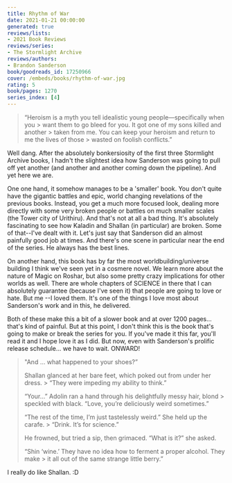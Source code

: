 ```yaml
---
title: Rhythm of War
date: 2021-01-21 00:00:00
generated: true
reviews/lists:
- 2021 Book Reviews
reviews/series:
- The Stormlight Archive
reviews/authors:
- Brandon Sanderson
book/goodreads_id: 17250966
cover: /embeds/books/rhythm-of-war.jpg
rating: 5
book/pages: 1270
series_index: [4]
---
```

> “Heroism is a myth you tell idealistic young people—specifically when you > want them to go bleed for you. It got one of my sons killed and another > taken from me. You can keep your heroism and return to me the lives of those > wasted on foolish conflicts.”

Well dang. After the absolutely bonkersiosity of the first three Stormlight Archive books, I hadn't the slightest idea how Sanderson was going to pull off yet another (and another and another coming down the pipeline). And yet here we are.  

<!--more-->

One one hand, it somehow manages to be a 'smaller' book. You don't quite have the gigantic battles and epic, world changing revelations of the previous books. Instead, you get a much more focused look, dealing more directly with some very broken people or battles on much smaller scales (the Tower city of Urithiru). And that's not at all a bad thing. It's absolutely fascinating to see how Kaladin and Shallan (in particular) are broken. Some of that--I've dealt with it. Let's just say that Sanderson did an almost painfully good job at times. And there's one scene in particular near the end of the series. He always has the best lines.  

On another hand, this book has by far the most worldbuilding/universe building I think we've seen yet in a cosmere novel. We learn more about the nature of Magic on Roshar, but also some pretty crazy implications for other worlds as well. There are whole chapters of SCIENCE in there that I can absolutely guarantee (because I've seen it) that people are going to love or hate. But me --I loved them. It's one of the things I love most about Sanderson's work and in this, he delivered.  

Both of these make this a bit of a slower book and at over 1200 pages... that's kind of painful. But at this point, I don't think this is the book that's going to make or break the series for you. If you've made it this far, you'll read it and I hope love it as I did. But now, even with Sanderson's prolific release schedule... we have to wait. ONWARD!  

> "And … what happened to your shoes?”  
>
> Shallan glanced at her bare feet, which poked out from under her dress. > “They were impeding my ability to think.”  
>
> “Your…” Adolin ran a hand through his delightfully messy hair, blond > speckled with black. “Love, you’re deliciously weird sometimes.”  
>
> “The rest of the time, I’m just tastelessly weird.” She held up the carafe. > “Drink. It’s for science.”  
>
> He frowned, but tried a sip, then grimaced. “What is it?” she asked.  
>
> “Shin ‘wine.’ They have no idea how to ferment a proper alcohol. They make > it all out of the same strange little berry.”  

I really do like Shallan. :D